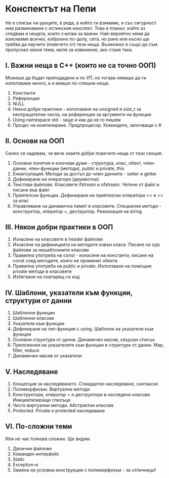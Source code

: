 # Конспектът на Пепи

Не е списък на уроците, в реда, в който ги взимаме, и със сигурност има разминаване с истинския конспект.
Това е планът, който аз следвам и нещата, които считам за важни.
Най-вероятно няма да изискваме всичко, изброено по-долу, сега, но рано или късно ще трябва да научите (повечето от) тези неща.
Възможно е също да съм пропуснал някоя тема, моля за извинение, ако стане така.

## I. Важни неща в С++ (които не са точно ООП)

Можеше да бъдат преподадени и по УП, но тогава нямаше да ги използваме много, а и имаше по-спешни неща.

1. Константи
2. Референции
3. NULL
4. Някои добри практики - използване на unsigned  и size_t за неотрицателни числа, на референции за аргументи на функции
5. Using namespace std - защо и как да не го пишем
6. Процес на компилиранe. Предпроцесор. Командите, започващи с #

## II. Основи на ООП

Силно се надявам, че вече знаете добре повечето неща от тази секция.

1. Основни понятия и ключови думи - структура, клас, обект, член-данни, член-функции (методи), public и private, this
2. Енкапсулация. Методи за достъп до член-данните - setter и getter
3. Дефиниране на оператори (двуместни)
4. Текстови файлове. Класовете ifstream и ofstream. Четене от файл и писане във файл
5. Приятелски функции. Дефиниране на приятелски оператори << и >> за клас
6. Управляване на динамична памет в класовете. Специални методи - конструктор, оператор =, деструктор. Реализация на string

## III. Някои добри практики в ООП

1. Изнасяне на класовете в header файлове
2. Изнасяне на дефинициита на методите извън класа. Писане на cpp файлове за нешаблонните класове
3. Правилна употреба на const - изнасяне на константи, писане на const след методите, които не променят обекта
4. Правилна употреба на public и private. Използване на помощни private методи в класовете
5. Избягване на повтарящ се код

## IV. Шаблони, указатели към функции, структури от данни

1. Шаблонни функции
2. Шаблонни класове
3. Указатели към функции
4. Дефиниране на тип-функция с using. Шаблони на указатели към функции
5. Основни структури от данни. Динамичен масив, свързан списък
6. Приложения на указателите към функции в структури от данни. Map, filter, reduce
7. Динамичен масив от указатели

## V. Наследяване

1. Концепция за наследяването. Стандартно наследяване, синтаксис
2. Полиморфизъм. Виртуални методи
3. Конструктори, оператор = и деструктори в наследени класове. Инициализиращи списъци
4. Чисто виртуални методи. Абстрактни класове
5. Protected. Private и protected наследяване

## VI. По-сложни теми

Или не чак толкова сложни. Ще видим.

1. Двоични файлове
2. Команден интерфейс
3. Static
4. Exception-и
5. Замяна на условна конструкция с полиморфизъм - за отличници!